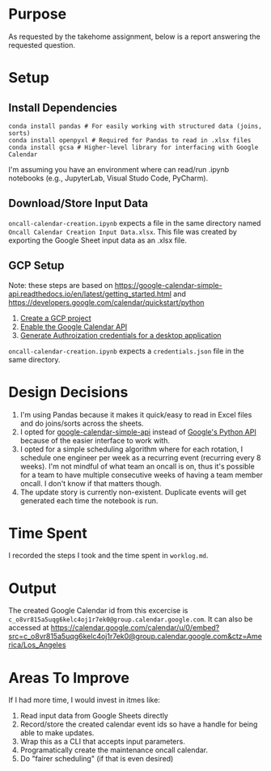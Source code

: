 # Purpose
As requested by the takehome assignment, below is a report answering the requested question.

# Setup
## Install Dependencies
```shell
conda install pandas # For easily working with structured data (joins, sorts)
conda install openpyxl # Required for Pandas to read in .xlsx files
conda install gcsa # Higher-level library for interfacing with Google Calendar
```

I'm assuming you have an environment where can read/run .ipynb notebooks (e.g., JupyterLab, Visual Studo Code, PyCharm).

## Download/Store Input Data
``oncall-calendar-creation.ipynb`` expects a file in the same directory named ``Oncall Calendar Creation Input Data.xlsx``.  This file was created by exporting the Google Sheet input data as an .xlsx file.

## GCP Setup
Note: these steps are based on https://google-calendar-simple-api.readthedocs.io/en/latest/getting_started.html and https://developers.google.com/calendar/quickstart/python
1. [Create a GCP project](https://developers.google.com/workspace/guides/create-project)
2. [Enable the Google Calendar API](https://developers.google.com/workspace/guides/create-project#enable-api)
3. [Generate Authroization credentials for a desktop application](https://developers.google.com/workspace/guides/create-credentials)

``oncall-calendar-creation.ipynb`` expects a ``credentials.json`` file in the same directory. 

# Design Decisions
1. I'm using Pandas because it makes it quick/easy to read in Excel files and do joins/sorts across the sheets.
2. I opted for [google-calendar-simple-api](https://github.com/kuzmoyev/google-calendar-simple-api) instead of [Google's Python API](https://developers.google.com/calendar/quickstart/python) because of the easier interface to work with.
3. I opted for a simple scheduling algorithm where for each rotation, I schedule one engineer per week as a recurring event (recurring every 8 weeks).  I'm not mindful of what team an oncall is on, thus it's possible for a team to have multiple consecutive weeks of having a team member oncall.  I don't know if that matters though.
4. The update story is currently non-existent.  Duplicate events will get generated each time the notebook is run.

# Time Spent
I recorded the steps I took and the time spent in ``worklog.md``.

# Output
The created Google Calendar id from this excercise is ``c_o8vr815a5uqg6kelc4oj1r7ek0@group.calendar.google.com``.
It can also be accessed at https://calendar.google.com/calendar/u/0/embed?src=c_o8vr815a5uqg6kelc4oj1r7ek0@group.calendar.google.com&ctz=America/Los_Angeles

# Areas To Improve
If I had more time, I would invest in itmes like:
1. Read input data from Google Sheets directly
2. Record/store the created calendar event ids so have a handle for being able to make updates.
3. Wrap this as a CLI that accepts input parameters.
4. Programatically create the maintenance oncall calendar.
5. Do "fairer scheduling" (if that is even desired) 
